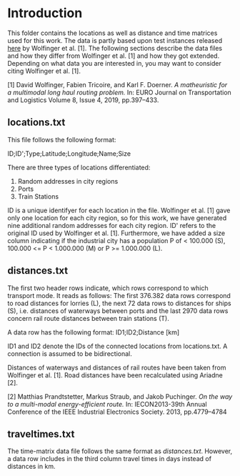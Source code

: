 # Introduction

This folder contains the locations as well as distance and time matrices used for this work. The data is partly based upon test instances released [here](https://plis.univie.ac.at/research/a-matheuristic-for-a-multimodal-long-haul-routing-problem/) by Wolfinger et al. [1]. The following sections describe the data files and how they differ from Wolfinger et al. [1] and how they got extended. Depending on what data you are interested in, you may want to consider citing Wolfinger et al. [1].

[1] David Wolfinger, Fabien Tricoire, and Karl F. Doerner. *A matheuristic for a multimodal long haul routing problem.* In: EURO Journal on Transportation and Logistics Volume 8, Issue 4, 2019, pp.397–433.

## locations.txt

This file follows the following format:

ID;ID';Type;Latitude;Longitude;Name;Size

There are three types of locations differentiated:
1. Random addresses in city regions
2. Ports
3. Train Stations

ID is a unique identifyer for each location in the file. Wolfinger et al. [1] gave only one location for each city region, so for this work, we have generated nine additional random addresses for each city region. ID' refers to the original ID used by Wolfinger et al. [1]. Furthermore, we have added a size column indicating if the industrial city has a population P of < 100.000 (S), 100.000 <= P < 1.000.000 (M) or P >= 1.000.000 (L).

## distances.txt

The first two header rows indicate, which rows correspond to which transport mode. It reads as follows: The first 376.382 data rows correspond to road distances for lorries (L), the next 72 data rows to distances for ships (S), i.e. distances of waterways between ports and the last 2970 data rows concern rail route distances between train stations (T).

A data row has the following format:
ID1;ID2;Distance [km]

ID1 and ID2 denote the IDs of the connected locations from locations.txt. A connection is assumed to be bidirectional.

Distances of waterways and distances of rail routes have been taken from Wolfinger et al. [1]. Road distances have been recalculated using Ariadne [2].

[2] Matthias Prandtstetter, Markus Straub, and Jakob Puchinger. *On the way to a multi-modal energy-efficient route.* In: IECON2013-39th Annual Conference of the IEEE Industrial Electronics Society. 2013, pp.4779–4784

## traveltimes.txt

The time-matrix data file follows the same format as *distances.txt*. However, a data row includes in the third column travel times in days instead of distances in km. 

